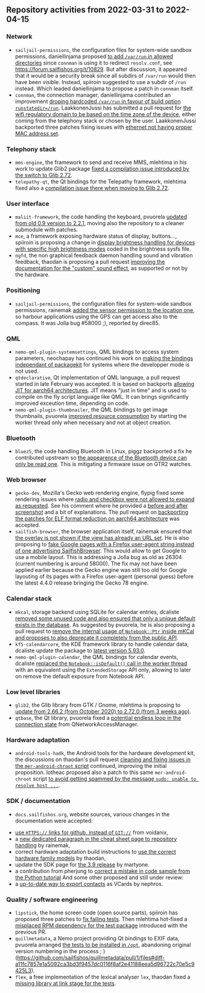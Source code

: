 Repository activities from 2022-03-31 to 2022-04-15
---------------------------------------------------

### Network

* `sailjail-permissions`, the configuration files for system-wide sandbox permissions, daniellinjama proposed [to add `/var/run` in allowed directories](https://github.com/sailfishos/sailjail-permissions/pull/121) since `connman` is using it to redirect `resolv.conf`, see https://forum.sailfishos.org/t/10829. But after discussion, it appeared that it would be a security break since all subdirs of `/var/run` would then have been visible. Instead, spiiroin suggested to use a subdir of `/run` instead. Which leaded daniellinjama to propose a patch in `connman` itself.
* `connman`, the connection manager, daniellinjama contributed an improvement [droping hardcoded `/var/run` in favour of build option `runstatedir=/run`](https://github.com/sailfishos/connman/pull/26). LaakkonenJussi has submitted a pull request for [the wifi regulatory domain to be based on the time zone of the device](https://github.com/sailfishos/connman/pull/27), either coming from the telephony stack or chosen by the user. LaakkonenJussi backported three patches fixing issues with [ethernet not having proper MAC address set](https://github.com/sailfishos/connman/pull/28).

### Telephony stack

* `mms-engine`, the framework to send and receive MMS, mlehtima in his work to update Glib2 package [fixed a compilation issue introduced by the switch to Glib 2.72](https://github.com/sailfishos/mms-engine/pull/4).
* `telepathy-qt`, the Qt bindings for the Telepathy framework, mlehtima fixed also a [compilation issue there when moving to Glib 2.72](https://github.com/sailfishos/telepathy-qt/pull/2).

### User interface

* `maliit-framework`, the code handling the keyboard, pvuorela [updated from old 0.9 version to 2.2.1](https://github.com/sailfishos/maliit-framework/pull/3), moving also the repository to a cleaner submodule with patches.
* `mce`, a framework exposing hardware status of display, buttons…, spiiroin is proposing a change in [display brightness handling for devices with specific high brightness modes](https://github.com/sailfishos/mce/pull/11) coded in the brightness sysfs file.
* `ngfd`, the non graphical feedback daemon handling sound and vibration feedback, thaodan is proposing a pull request [improving the documentation for the "custom" sound effect](https://github.com/sailfishos/ngfd/pull/6), as supported or not by the hardware.

### Positioning

* `sailjail-permissions`, the configuration files for system-wide sandbox permissions, rainemak [added the sensor permission to the location one](https://github.com/sailfishos/sailjail-permissions/pull/122), so harbour applications using the GPS can get access also to the compass. It was Jolla bug #58000 ;), reported by direc85.

### QML

* `nemo-qml-plugin-systemsettings`, QML bindings to access system parameters, neochapay has continued his work on [making the bindings independant of packagekit](https://github.com/sailfishos/nemo-qml-plugin-systemsettings/pull/2) for systems where the developper mode is not used.
* `qtdeclarative`, Qt implementation of QML language, a pull request started in late February was accepted. It is based on backports [allowing JIT for aarch64 architectures](https://github.com/sailfishos/qtdeclarative/pull/4). JIT means "just in time" and is used to compile on the fly script language like QML. It can brings significantly improved exceution time, depending on code.
* `nemo-qml-plugin-thumbnailer`, the QML bindings to get image thumbnails, pvuorela [improved resource consumption](https://github.com/sailfishos/nemo-qml-plugin-thumbnailer/pull/4) by starting the worker thread only when necessary and not at object creation.

### Bluetooth

* `bluez5`, the code handling Bluetooth in Linux, piggz backported a fix he contributed upstream so [the appearence of the Bluetooth device can only be read one](https://github.com/sailfishos/bluez5/pull/6). This is mitigating a firmware issue on GTR2 watches.

### Web browser

* `gecko-dev`, Mozilla's Gecko web rendering engine, flypig fixed some rendering issues where [radio and checkbox were not allowed to expand as requested](https://github.com/sailfishos/gecko-dev/pull/147). See his comment where he provided a [before and after screenshot](https://github.com/sailfishos/gecko-dev/pull/147#issuecomment-1087176903) and a bit of explanations. The pull request on [backporting the patches for ELF format reduction on aarch64 architecture](https://github.com/sailfishos/gecko-dev/pull/146) was accepted.
* `sailfish-browser`, the browser application itself, rainemak ensured that [the overlay is not shown if the view has already an URL set](https://github.com/sailfishos/sailfish-browser/pull/996). He is also proposing to [fake Google pages with a Firefox user-agent string instead of one advertising SailfishBrowser](https://github.com/sailfishos/sailfish-browser/pull/997). This would allow to get Google to use a mobile layout. This is addressing a Jolla bug as old as 26304 (current numbering is around 58000). The fix may not have been applied earlier because the Gecko engine was still too old for Google layouting of its pages with a Firefox user-agent (personal guess) before the latest 4.4.0 release bringing the Gecko 78 engine.

### Calendar stack

* `mkcal`, storage backend using SQLite for calendar entries, dcaliste [removed some unused code and also ensured that only a unique default exists in the database](https://github.com/sailfishos/mkcal/pull/29). As suggested by pvuorela, he is also proposing a pull request to [remove the internal usage of `Notebook::Ptr` inside mKCal and proposes to also deprecate it completely from the public API](https://github.com/sailfishos/mkcal/pull/30).
* `kf5-calendarcore`, the KDE framework library to handle calendar data, dcaliste update the package to [latest version 5.93.0](https://github.com/sailfishos/kf5-calendarcore/pull/12).
* `nemo-qml-plugin-calendar`, the QML bindings for calendar events, dcaliste [replaced the `Notebook::isDefault()` call in the worker thread](https://github.com/sailfishos/nemo-qml-plugin-calendar/pull/36) with an equivalent using the `ExtendedStorage` API only, allowing to later on remove the default exposure from Notebook API.

### Low level libraries

* `glib2`, the Glib library from GTK / Gnome, mlehtima is proposing to [update from 2.66.2 (from October 2020) to 2.72.0 (from 3 weeks ago)](https://github.com/sailfishos/glib2/pull/2).
* `qtbase`, the Qt library, pvuorela fixed a [potential endless loop in the connection state](https://github.com/sailfishos/qtbase/pull/8) from QNetworkAccessManager.

### Hardware adaptation

* `android-tools-hadk`, the Android tools for the hardware development kit, the discussions on thaodan's pull request [cleaning and fixing issues in the `mer-android-chroot` script](https://github.com/sailfishos/android-tools-hadk/pull/7) continued, improving the initial proposition. lotheac proposed also a patch to this same `mer-android-chroot` script [to avoid getting spammed by the message `sudo: unable to resolve host ...`](https://github.com/sailfishos/android-tools-hadk/pull/8).

### SDK / documentation

* `docs.sailfishos.org`, website sources, various changes in the documentation were accepted:
 - [use `HTTPS://` links for github, instead of `GIT://`](https://github.com/sailfishos/docs.sailfishos.org/pull/61) from voidanix,
 - a [new dedicated paragraph in the cheat sheet page to repository handling](https://github.com/sailfishos/docs.sailfishos.org/pull/62) by rainemak,
 - correct hardware adaptation build instructions to [use the correct hardware family models](https://github.com/sailfishos/docs.sailfishos.org/pull/58) by thaodan,
 - update the SDK page for [the 3.9 release](https://github.com/sailfishos/docs.sailfishos.org/pull/63) by martyone.
 - a contribution from pherjung to [correct a mistake in code sample from the Python tutorial](https://github.com/sailfishos/docs.sailfishos.org/pull/55)
And some other proposed and still under review:
 - a [up-to-date way to export contacts](https://github.com/sailfishos/docs.sailfishos.org/pull/64) as VCards by nephros.

### Quality / software engineering

* `lipstick`, the home screen code (open source parts), spiiroin has proposed three patches to [fix failing tests](https://github.com/sailfishos/lipstick/pull/22). Then mlehtima hot-fixed a [misplaced RPM dependency for the test package](https://github.com/sailfishos/lipstick/pull/23) introduced with the previous PR.
* `quillmetadata`, a Nemo project providing Qt bindings to EXIF data, pvuorela arranged [the tests to be installed in `/opt`](https://github.com/sailfishos/quillmetadata/pull/1), abandoning original version numbering in the process ; ) (https://github.com/sailfishos/quillmetadata/pull/1/files#diff-a11fc7857e1a5092ca3bd3f9457dc0116f8af2e41188eea5d96722c70e5c9425L3).
* `flex`, a free implementation of the lexical analyser `lex`, thaodan fixed a [missing library at link stage for the tests](https://github.com/sailfishos/flex/pull/1).
